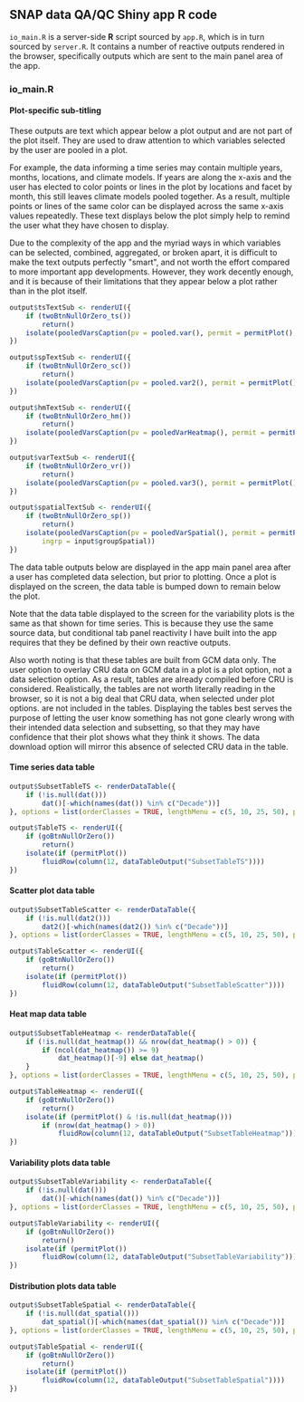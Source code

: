 


##
##
## SNAP data QA/QC Shiny app R code

`io_main.R` is a server-side **R** script sourced by `app.R`, which is in turn sourced by `server.R`.
It contains a number of reactive outputs rendered in the browser, specifically outputs which are sent to the main panel area of the app.

### io_main.R

#### Plot-specific sub-titling

These outputs are text which appear below a plot output and are not part of the plot itself.
They are used to draw attention to which variables selected by the user are pooled in a plot.

For example, the data informing a time series may contain multiple years, months, locations, and climate models.
If years are along the x-axis and the user has elected to color points or lines in the plot by locations and facet by month,
this still leaves climate models pooled together.
As a result, multiple points or lines of the same color can be displayed across the same x-axis values repeatedly.
These text displays below the plot simply help to remind the user what they have chosen to display.

Due to the complexity of the app and the myriad ways in which variables can be selected, combined, aggregated, or broken apart,
it is difficult to make the text outputs perfectly "smart", and not worth the effort compared to more important app developments.
However, they work decently enough, and it is because of their limitations that they appear below a plot rather than in the plot itself.


```r
output$tsTextSub <- renderUI({
    if (twoBtnNullOrZero_ts()) 
        return()
    isolate(pooledVarsCaption(pv = pooled.var(), permit = permitPlot(), ingrp = input$group))
})

output$spTextSub <- renderUI({
    if (twoBtnNullOrZero_sc()) 
        return()
    isolate(pooledVarsCaption(pv = pooled.var2(), permit = permitPlot(), ingrp = input$group2))
})

output$hmTextSub <- renderUI({
    if (twoBtnNullOrZero_hm()) 
        return()
    isolate(pooledVarsCaption(pv = pooledVarHeatmap(), permit = permitPlot()))
})

output$varTextSub <- renderUI({
    if (twoBtnNullOrZero_vr()) 
        return()
    isolate(pooledVarsCaption(pv = pooled.var3(), permit = permitPlot(), ingrp = input$group3))
})

output$spatialTextSub <- renderUI({
    if (twoBtnNullOrZero_sp()) 
        return()
    isolate(pooledVarsCaption(pv = pooledVarSpatial(), permit = permitPlot(), 
        ingrp = input$groupSpatial))
})
```

The data table outputs below are displayed in the app main panel area after a user has completed data selection, but prior to plotting.
Once a plot is displayed on the screen, the data table is bumped down to remain below the plot.

Note that the data table displayed to the screen for the variability plots  is the same as that shown for time series.
This is because they use the same source data, but conditional tab panel reactivity I have built into the app requires that they be defined by their own reactive outputs.

Also worth noting is that these tables are built from GCM data only.
The user option to overlay CRU data on GCM data in a plot is a plot option, not a data selection option.
As a result, tables are already compiled before CRU is considered.
Realistically, the tables are not worth literally reading in the browser, so it is not a big deal that CRU data, when selected under plot options. are not included in the tables.
Displaying the tables best serves the purpose of letting the user know something has not gone clearly wrong with their intended data selection and subsetting,
so that they may have confidence that their plot shows what they think it shows.
The data download option will mirror this absence of selected CRU data in the table.

#### Time series data table


```r
output$SubsetTableTS <- renderDataTable({
    if (!is.null(dat())) 
        dat()[-which(names(dat()) %in% c("Decade"))]
}, options = list(orderClasses = TRUE, lengthMenu = c(5, 10, 25, 50), pageLength = 5))

output$TableTS <- renderUI({
    if (goBtnNullOrZero()) 
        return()
    isolate(if (permitPlot()) 
        fluidRow(column(12, dataTableOutput("SubsetTableTS"))))
})
```

#### Scatter plot data table


```r
output$SubsetTableScatter <- renderDataTable({
    if (!is.null(dat2())) 
        dat2()[-which(names(dat2()) %in% c("Decade"))]
}, options = list(orderClasses = TRUE, lengthMenu = c(5, 10, 25, 50), pageLength = 5))

output$TableScatter <- renderUI({
    if (goBtnNullOrZero()) 
        return()
    isolate(if (permitPlot()) 
        fluidRow(column(12, dataTableOutput("SubsetTableScatter"))))
})
```

#### Heat map data table


```r
output$SubsetTableHeatmap <- renderDataTable({
    if (!is.null(dat_heatmap()) && nrow(dat_heatmap() > 0)) {
        if (ncol(dat_heatmap()) >= 9) 
            dat_heatmap()[-9] else dat_heatmap()
    }
}, options = list(orderClasses = TRUE, lengthMenu = c(5, 10, 25, 50), pageLength = 5))

output$TableHeatmap <- renderUI({
    if (goBtnNullOrZero()) 
        return()
    isolate(if (permitPlot() & !is.null(dat_heatmap())) 
        if (nrow(dat_heatmap() > 0)) 
            fluidRow(column(12, dataTableOutput("SubsetTableHeatmap"))))
})
```

#### Variability plots data table


```r
output$SubsetTableVariability <- renderDataTable({
    if (!is.null(dat())) 
        dat()[-which(names(dat()) %in% c("Decade"))]
}, options = list(orderClasses = TRUE, lengthMenu = c(5, 10, 25, 50), pageLength = 5))  # same as table 1

output$TableVariability <- renderUI({
    if (goBtnNullOrZero()) 
        return()
    isolate(if (permitPlot()) 
        fluidRow(column(12, dataTableOutput("SubsetTableVariability"))))
})
```

#### Distribution plots data table


```r
output$SubsetTableSpatial <- renderDataTable({
    if (!is.null(dat_spatial())) 
        dat_spatial()[-which(names(dat_spatial()) %in% c("Decade"))]
}, options = list(orderClasses = TRUE, lengthMenu = c(5, 10, 25, 50), pageLength = 5))

output$TableSpatial <- renderUI({
    if (goBtnNullOrZero()) 
        return()
    isolate(if (permitPlot()) 
        fluidRow(column(12, dataTableOutput("SubsetTableSpatial"))))
})
```
